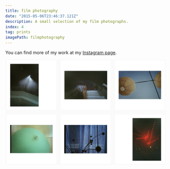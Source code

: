 ```yaml
---
title: film photography
date: "2015-05-06T23:46:37.121Z"
description: A small selection of my film photographs.
index: 4
tag: prints
imagePath: filmphotography
---
```



You can find more of my work at my [Instagram page](https://www.instagram.com/kallirroi/).

![altcaption](1.png)

